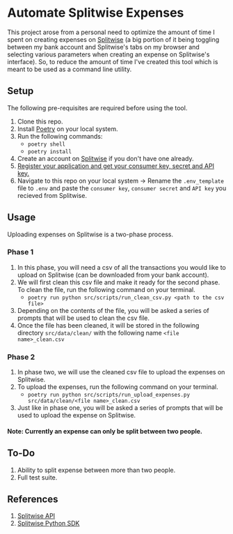 # Automate Splitwise Expenses

This project arose from a personal need to optimize the amount of time I spent on creating expenses on [Splitwise](https://secure.splitwise.com/) (a big portion of it being toggling between my bank account and Splitwise's tabs on my browser and selecting various parameters when creating an expense on Splitwise's interface). So, to reduce the amount of time I've created this tool which is meant to be used as a command line utility.

## Setup

The following pre-requisites are required before using the tool.
1. Clone this repo.
2. Install [Poetry](https://python-poetry.org/docs/#installation) on your local system.
3. Run the following commands:
    - `poetry shell`
    - `poetry install`
4. Create an account on [Splitwise](https://secure.splitwise.com/signup) if you don't have one already. 
5. [Register your application and get your consumer key, secret and API key.](https://secure.splitwise.com/oauth_clients)
6. Navigate to this repo on your local system -> Rename the `.env_template` file to `.env` and paste the `consumer key`, `consumer secret` and `API key` you recieved from Splitwise. 

## Usage

Uploading expenses on Splitwise is a two-phase process. 

### Phase 1
1. In this phase, you will need a csv of all the transactions you would like to upload on Splitwise (can be downloaded from your bank account).
2. We will first clean this csv file and make it ready for the second phase. To clean the file, run the following command on your terminal.
    - `poetry run python src/scripts/run_clean_csv.py <path to the csv file>`
3. Depending on the contents of the file, you will be asked a series of prompts that will be used to clean the csv file.
4. Once the file has been cleaned, it will be stored in the following directory `src/data/clean/` with the following name `<file name>_clean.csv`

### Phase 2
1. In phase two, we will use the cleaned csv file to upload the expenses on Splitwise. 
2. To upload the expenses, run the following command on your terminal.
    - `poetry run python src/scripts/run_upload_expenses.py src/data/clean/<file name>_clean.csv`
3. Just like in phase one, you will be asked a series of prompts that will be used to upload the expense on Splitwise.

#### Note: Currently an expense can only be split between two people.

## To-Do
1. Ability to split expense between more than two people.
2. Full test suite.

## References
1. [Splitwise API](https://dev.splitwise.com/)
2. [Splitwise Python SDK](https://github.com/namaggarwal/splitwise)
